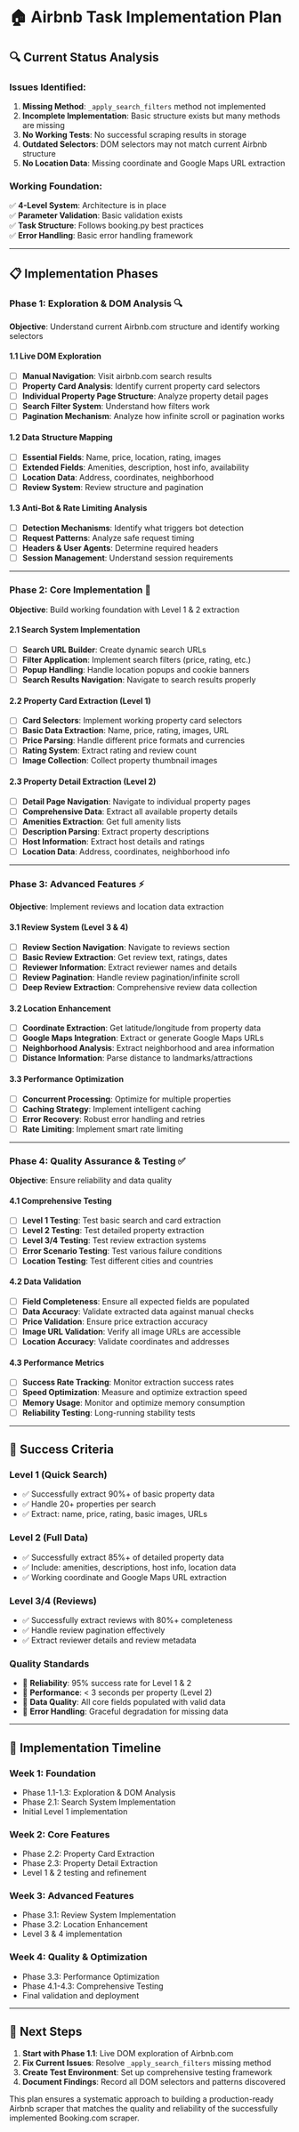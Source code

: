 # 🏠 Airbnb Task Implementation Plan

## **🔍 Current Status Analysis**

### **Issues Identified:**
1. **Missing Method**: `_apply_search_filters` method not implemented
2. **Incomplete Implementation**: Basic structure exists but many methods are missing
3. **No Working Tests**: No successful scraping results in storage
4. **Outdated Selectors**: DOM selectors may not match current Airbnb structure
5. **No Location Data**: Missing coordinate and Google Maps URL extraction

### **Working Foundation:**
✅ **4-Level System**: Architecture is in place  
✅ **Parameter Validation**: Basic validation exists  
✅ **Task Structure**: Follows booking.py best practices  
✅ **Error Handling**: Basic error handling framework  

---

## **📋 Implementation Phases**

### **Phase 1: Exploration & DOM Analysis** 🔍
**Objective**: Understand current Airbnb.com structure and identify working selectors

#### **1.1 Live DOM Exploration**
- [ ] **Manual Navigation**: Visit airbnb.com search results
- [ ] **Property Card Analysis**: Identify current property card selectors
- [ ] **Individual Property Page Structure**: Analyze property detail pages
- [ ] **Search Filter System**: Understand how filters work
- [ ] **Pagination Mechanism**: Analyze how infinite scroll or pagination works

#### **1.2 Data Structure Mapping**
- [ ] **Essential Fields**: Name, price, location, rating, images
- [ ] **Extended Fields**: Amenities, description, host info, availability
- [ ] **Location Data**: Address, coordinates, neighborhood
- [ ] **Review System**: Review structure and pagination

#### **1.3 Anti-Bot & Rate Limiting Analysis**
- [ ] **Detection Mechanisms**: Identify what triggers bot detection
- [ ] **Request Patterns**: Analyze safe request timing
- [ ] **Headers & User Agents**: Determine required headers
- [ ] **Session Management**: Understand session requirements

---

### **Phase 2: Core Implementation** 🔧
**Objective**: Build working foundation with Level 1 & 2 extraction

#### **2.1 Search System Implementation**
- [ ] **Search URL Builder**: Create dynamic search URLs
- [ ] **Filter Application**: Implement search filters (price, rating, etc.)
- [ ] **Popup Handling**: Handle location popups and cookie banners
- [ ] **Search Results Navigation**: Navigate to search results properly

#### **2.2 Property Card Extraction (Level 1)**
- [ ] **Card Selectors**: Implement working property card selectors
- [ ] **Basic Data Extraction**: Name, price, rating, images, URL
- [ ] **Price Parsing**: Handle different price formats and currencies
- [ ] **Rating System**: Extract rating and review count
- [ ] **Image Collection**: Collect property thumbnail images

#### **2.3 Property Detail Extraction (Level 2)**
- [ ] **Detail Page Navigation**: Navigate to individual property pages
- [ ] **Comprehensive Data**: Extract all available property details
- [ ] **Amenities Extraction**: Get full amenity lists
- [ ] **Description Parsing**: Extract property descriptions
- [ ] **Host Information**: Extract host details and ratings
- [ ] **Location Data**: Address, coordinates, neighborhood info

---

### **Phase 3: Advanced Features** ⚡
**Objective**: Implement reviews and location data extraction

#### **3.1 Review System (Level 3 & 4)**
- [ ] **Review Section Navigation**: Navigate to reviews section
- [ ] **Basic Review Extraction**: Get review text, ratings, dates
- [ ] **Reviewer Information**: Extract reviewer names and details
- [ ] **Review Pagination**: Handle review pagination/infinite scroll
- [ ] **Deep Review Extraction**: Comprehensive review data collection

#### **3.2 Location Enhancement**
- [ ] **Coordinate Extraction**: Get latitude/longitude from property data
- [ ] **Google Maps Integration**: Extract or generate Google Maps URLs
- [ ] **Neighborhood Analysis**: Extract neighborhood and area information
- [ ] **Distance Information**: Parse distance to landmarks/attractions

#### **3.3 Performance Optimization**
- [ ] **Concurrent Processing**: Optimize for multiple properties
- [ ] **Caching Strategy**: Implement intelligent caching
- [ ] **Error Recovery**: Robust error handling and retries
- [ ] **Rate Limiting**: Implement smart rate limiting

---

### **Phase 4: Quality Assurance & Testing** ✅
**Objective**: Ensure reliability and data quality

#### **4.1 Comprehensive Testing**
- [ ] **Level 1 Testing**: Test basic search and card extraction
- [ ] **Level 2 Testing**: Test detailed property extraction
- [ ] **Level 3/4 Testing**: Test review extraction systems
- [ ] **Error Scenario Testing**: Test various failure conditions
- [ ] **Location Testing**: Test different cities and countries

#### **4.2 Data Validation**
- [ ] **Field Completeness**: Ensure all expected fields are populated
- [ ] **Data Accuracy**: Validate extracted data against manual checks
- [ ] **Price Validation**: Ensure price extraction accuracy
- [ ] **Image URL Validation**: Verify all image URLs are accessible
- [ ] **Location Accuracy**: Validate coordinates and addresses

#### **4.3 Performance Metrics**
- [ ] **Success Rate Tracking**: Monitor extraction success rates
- [ ] **Speed Optimization**: Measure and optimize extraction speed
- [ ] **Memory Usage**: Monitor and optimize memory consumption
- [ ] **Reliability Testing**: Long-running stability tests

---

## **🎯 Success Criteria**

### **Level 1 (Quick Search)**
- ✅ Successfully extract 90%+ of basic property data
- ✅ Handle 20+ properties per search
- ✅ Extract: name, price, rating, basic images, URLs

### **Level 2 (Full Data)**
- ✅ Successfully extract 85%+ of detailed property data  
- ✅ Include: amenities, descriptions, host info, location data
- ✅ Working coordinate and Google Maps URL extraction

### **Level 3/4 (Reviews)**
- ✅ Successfully extract reviews with 80%+ completeness
- ✅ Handle review pagination effectively
- ✅ Extract reviewer details and review metadata

### **Quality Standards**
- 🎯 **Reliability**: 95% success rate for Level 1 & 2
- 🎯 **Performance**: < 3 seconds per property (Level 2)
- 🎯 **Data Quality**: All core fields populated with valid data
- 🎯 **Error Handling**: Graceful degradation for missing data

---

## **📅 Implementation Timeline**

### **Week 1: Foundation**
- Phase 1.1-1.3: Exploration & DOM Analysis
- Phase 2.1: Search System Implementation
- Initial Level 1 implementation

### **Week 2: Core Features** 
- Phase 2.2: Property Card Extraction
- Phase 2.3: Property Detail Extraction
- Level 1 & 2 testing and refinement

### **Week 3: Advanced Features**
- Phase 3.1: Review System Implementation  
- Phase 3.2: Location Enhancement
- Level 3 & 4 implementation

### **Week 4: Quality & Optimization**
- Phase 3.3: Performance Optimization
- Phase 4.1-4.3: Comprehensive Testing
- Final validation and deployment

---

## **🚀 Next Steps**

1. **Start with Phase 1.1**: Live DOM exploration of Airbnb.com
2. **Fix Current Issues**: Resolve `_apply_search_filters` missing method
3. **Create Test Environment**: Set up comprehensive testing framework
4. **Document Findings**: Record all DOM selectors and patterns discovered

This plan ensures a systematic approach to building a production-ready Airbnb scraper that matches the quality and reliability of the successfully implemented Booking.com scraper.